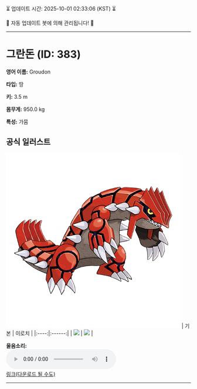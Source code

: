 
⏳ 업데이트 시간: 2025-10-01 02:33:06 (KST) ⏳

🤖 자동 업데이트 봇에 의해 관리됩니다! 🤖

---

# 그란돈 (ID: 383)
**영어 이름:** Groudon

**타입:** 땅

**키:** 3.5 m

**몸무게:** 950.0 kg

**특성:** 가뭄

## 공식 일러스트
![](https://raw.githubusercontent.com/PokeAPI/sprites/master/sprites/pokemon/other/official-artwork/383.png)
| 기본 | 이로치 |
|:----:|:------:|
| <img src="http://play.pokemonshowdown.com/sprites/ani/groudon.gif" width="200"> | <img src="http://play.pokemonshowdown.com/sprites/ani-shiny/groudon.gif" width="200"> |

**울음소리:**<br><audio controls src="https://raw.githubusercontent.com/PokeAPI/cries/main/cries/pokemon/latest/383.ogg"></audio><br> [링크(다운로드 될 수도)](https://raw.githubusercontent.com/PokeAPI/cries/main/cries/pokemon/latest/383.ogg)


---
